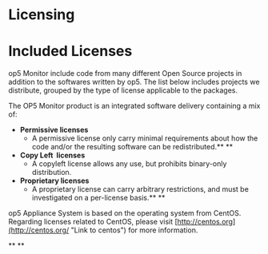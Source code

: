# Licensing

# Included Licenses

op5 Monitor include code from many different Open Source projects in addition to the softwares written by op5. The list below includes projects we distribute, grouped by the type of license applicable to the packages.

The OP5 Monitor product is an integrated software delivery containing a mix of:

- **Permissive licenses**
  - A permissive license only carry minimal requirements about how the code and/or the resulting software can be redistributed.**
        **
- **Copy Left  licenses**
  - A copyleft license allows any use, but prohibits binary-only distribution.
- **Proprietary licenses**
  - A proprietary license can carry arbitrary restrictions, and must be investigated on a per-license basis.**
        **

op5 Appliance System is based on the operating system from CentOS. Regarding licenses related to CentOS, please visit [http://centos.org](http://centos.org/ "Link to centos") for more information.

**
**
